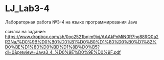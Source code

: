 # LJ_Lab3-4
Лабораторная работа №3-4 на языке программирования Java

ссылка на задание: https://www.dropbox.com/sh/0oo2521bqim9ixj/AAAkPnMiN0R7hg88RQ0a2R2Na/%D0%9B%D0%B0%D0%B1%D0%B0%D1%80%D0%B0%D1%82%D0%BE%D1%80%D0%BD%D1%8B%D0%B5?dl=0&preview=Java3_4_%D0%9E%D0%9E%D0%9F.pdf
